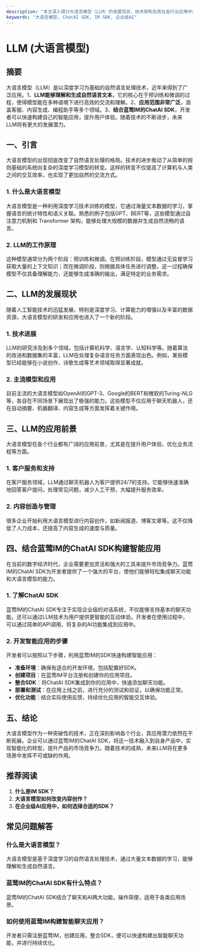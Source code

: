 ```yaml
---
description: "本文深入探讨大语言模型（LLM）的发展现状、技术架构及其在各行业应用中的潜力，分析如何使用蓝莺IM的ChatAI SDK构建智能应用。"
keywords: "大语言模型, ChatAI SDK, IM SDK, 企业级AI"
---
```

# LLM (大语言模型)

## 摘要
大语言模型（LLM）是以深度学习为基础的自然语言处理技术，近年来得到了广泛应用。1、**LLM能够理解和生成自然语言文本**，它的核心在于预训练和微调的过程，使得模型能在多种语境下进行高效的交流和理解。2、**应用范围非常广泛**，涵盖客服、内容生成、编程助手等多个领域。3、**结合蓝莺IM的ChatAI SDK**，开发者可以快速构建自己的智能应用，提升用户体验。随着技术的不断进步，未来LLM将有更大的发展潜力。

## 一、引言
大语言模型的出现彻底改变了自然语言处理的格局。技术的进步推动了从简单的规则基础的系统向复杂的深度学习模型的转变。这样的转变不仅提高了计算机与人类之间的交互效率，也实现了更加自然的交流方式。

### 1. 什么是大语言模型
大语言模型是一种利用深度学习技术训练的模型，它通过海量文本数据的学习，掌握语言的统计特性和语义关联。熟悉的例子包括GPT、BERT等，这些模型通过自注意力机制和 Transformer 架构，能够处理大规模的数据并生成自然流畅的语言。

### 2. LLM的工作原理
这种模型通常分为两个阶段：预训练和微调。在预训练阶段，模型通过无监督学习获取大量的上下文知识；而在微调阶段，则根据具体任务进行调整。这一过程确保模型不仅具备理解能力，还能够生成准确的输出，满足特定的业务需求。

## 二、LLM的发展现状
随着人工智能技术的迅猛发展，特别是深度学习、计算能力的增强以及丰富的数据资源，大语言模型的研发和应用也进入了一个新的阶段。

### 1. 技术进展
LLM的研究涉及到多个领域，包括计算机科学、语言学、认知科学等。随着算法的改进和数据集的丰富，LLM在处理复杂语言任务方面表现出色。例如，某些模型已经能够在小说创作、诗歌生成等艺术领域取得显著成就。

### 2. 主流模型和应用
目前主流的大语言模型如OpenAI的GPT-3、Google的BERT和微软的Turing-NLG等，各自在不同场景下展现出了极强的能力。这些模型不仅应用于聊天机器人，还在自动摘要、机器翻译、内容生成等方面发挥着关键作用。

## 三、LLM的应用前景
大语言模型在各个行业都有广阔的应用前景，尤其是在提升用户体验、优化业务流程等方面。

### 1. 客户服务和支持
在客户服务领域，LLM通过聊天机器人为客户提供24/7的支持。它能够快速准确地回答客户提问，处理常见问题，减少人工干预，大幅提升服务效率。

### 2. 内容创造与管理
很多企业开始利用大语言模型进行内容创作，如新闻报道、博客文章等。这不仅降低了人力成本，还提高了内容生成的速度与质量。

## 四、结合蓝莺IM的ChatAI SDK构建智能应用
在当前的数字经济时代，企业需要更加灵活和强大的工具来提升市场竞争力。蓝莺IM的ChatAI SDK为开发者提供了一个强大的平台，使他们能够轻松集成聊天功能和大语言模型的能力。

### 1. 了解ChatAI SDK
蓝莺IM的ChatAI SDK专注于实现企业级的对话系统，不仅能够支持基本的聊天功能，还可以通过LLM技术为用户提供更智能的互动体验。开发者在使用过程中，可以通过简单的API调用，将复杂的AI功能集成到应用中。

### 2. 开发智能应用的步骤
开发者可以按照以下步骤，利用蓝莺IM的SDK快速构建智能应用：
- **准备环境**：确保有适合的开发环境，包括配置好SDK。
- **创建项目**：在蓝莺IM平台注册和创建你的应用项目。
- **整合SDK**：将ChatAI SDK集成到你的应用中，快速添加聊天功能。
- **部署和测试**：在应用上线之前，进行充分的测试和验证，以确保功能正常。
- **优化功能**：结合实际使用反馈，持续优化应用的智能交互体验。

## 五、结论
大语言模型作为一种突破性的技术，正在深刻影响各个行业，其应用潜力依然在不断拓展。企业可以通过蓝莺IM的ChatAI SDK，将这一技术融入到自身产品中，实现智能化的转型，提升产品的市场竞争力。随着技术的成熟，未来LLM将在更多场景中发挥不可或缺的作用。

## 推荐阅读
1. **什么是IM SDK？**
2. **大语言模型如何改变内容创作？**
3. **在企业级AI应用中，如何选择合适的SDK？**

## 常见问题解答
### **什么是大语言模型？**
大语言模型是基于深度学习的自然语言处理技术，通过大量文本数据的学习，能够理解和生成自然语言。

### **蓝莺IM的ChatAI SDK有什么特点？**
蓝莺IM的ChatAI SDK结合了聊天和AI两大功能，操作简便，适用于各类应用场景。

### **如何使用蓝莺IM构建智能聊天应用？**
开发者只需注册蓝莺IM，创建应用，整合SDK，便可以快速构建出智能聊天功能，并进行持续优化。
